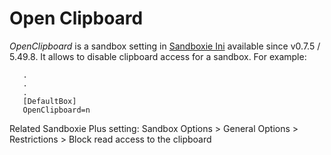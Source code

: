 # Open Clipboard

_OpenClipboard_ is a sandbox setting in [Sandboxie Ini](SandboxieIni.md) available since v0.7.5 / 5.49.8. It allows to disable clipboard access for a sandbox. For example:

```
   .
   .
   .
   [DefaultBox]
   OpenClipboard=n
```

Related Sandboxie Plus setting: Sandbox Options > General Options > Restrictions > Block read access to the clipboard
